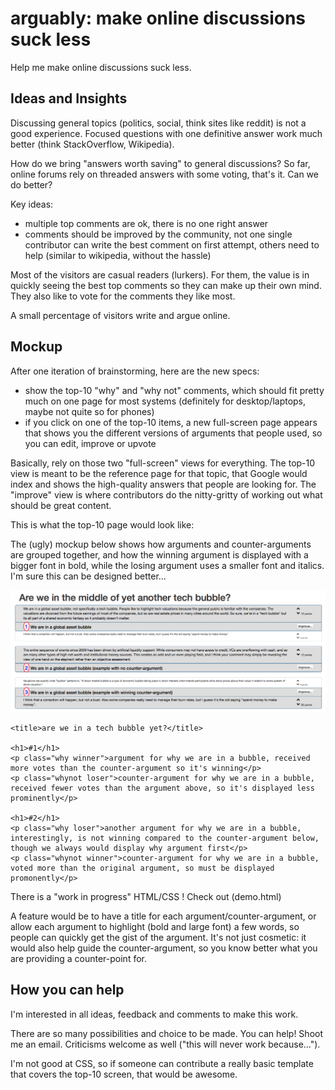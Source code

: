 # arguably: make online discussions suck less

Help me make online discussions suck less.

## Ideas and Insights

Discussing general topics (politics, social, think sites like reddit) is not a good experience. Focused questions with one definitive answer work much better (think StackOverflow, Wikipedia).

How do we bring "answers worth saving" to general discussions? So far, online forums rely on threaded answers with some voting, that's it. Can we do better?

Key ideas:

* multiple top comments are ok, there is no one right answer
* comments should be improved by the community, not one single contributor can write the best comment on first attempt, others need to help (similar to wikipedia, without the hassle) 


Most of the visitors are casual readers (lurkers). For them, the value is in quickly seeing the best top comments so they can make up their own mind. They also like to vote for the comments they like most.

A small percentage of visitors write and argue online.

## Mockup

After one iteration of brainstorming, here are the new specs:

* show the top-10 "why" and "why not" comments, which should fit pretty much on one page for most systems (definitely for desktop/laptops, maybe not quite so for phones)
* if you click on one of the top-10 items, a new full-screen page appears that shows you the different versions of arguments that people used, so you can edit, improve or upvote

Basically, rely on those two "full-screen" views for everything. The top-10 view is meant to be the reference page for that topic, that Google would index and shows the high-quality answers that people are looking for. The "improve" view is where contributors do the nitty-gritty of working out what should be great content.

This is what the top-10 page would look like:

The (ugly) mockup below shows how arguments and counter-arguments are grouped together, and how the winning argument is displayed with a bigger font in bold, while the losing argument uses a smaller font and italics. I'm sure this can be designed better...

![Mockup](whynot_mockup.png)

    <title>are we in a tech bubble yet?</title>

    <h1>#1</h1>
    <p class="why winner">argument for why we are in a bubble, received more votes than the counter-argument so it's winning</p>
    <p class="whynot loser">counter-argument for why we are in a bubble, received fewer votes than the argument above, so it's displayed less prominently</p>

    <h1>#2</h1>
    <p class="why loser">another argument for why we are in a bubble, interestingly, is not winning compared to the counter-argument below, though we always would display why argument first</p>
    <p class="whynot winner">counter-argument for why we are in a bubble, voted more than the original argument, so must be displayed promonently</p>

There is a "work in progress" HTML/CSS ! Check out (demo.html)

A feature would be to have a title for each argument/counter-argument, or allow each argument to highlight (bold and large font) a few words, so people can quickly get the gist of the argument. It's not just cosmetic: it would also help guide the counter-argument, so you know better what you are providing a counter-point for.

## How you can help

I'm interested in all ideas, feedback and comments to make this work.

There are so many possibilities and choice to be made. You can help! Shoot me an email. Criticisms welcome as well ("this will never work because...").

I'm not good at CSS, so if someone can contribute a really basic template that covers the top-10 screen, that would be awesome.
